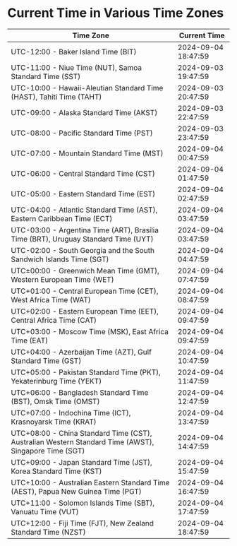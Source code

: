 # Current Time in Various Time Zones

| Time Zone | Current Time |
|-----------|--------------|
| UTC-12:00 - Baker Island Time (BIT) | 2024-09-04 18:47:59 |
| UTC-11:00 - Niue Time (NUT), Samoa Standard Time (SST) | 2024-09-03 19:47:59 |
| UTC-10:00 - Hawaii-Aleutian Standard Time (HAST), Tahiti Time (TAHT) | 2024-09-03 20:47:59 |
| UTC-09:00 - Alaska Standard Time (AKST) | 2024-09-03 22:47:59 |
| UTC-08:00 - Pacific Standard Time (PST) | 2024-09-03 23:47:59 |
| UTC-07:00 - Mountain Standard Time (MST) | 2024-09-04 00:47:59 |
| UTC-06:00 - Central Standard Time (CST) | 2024-09-04 01:47:59 |
| UTC-05:00 - Eastern Standard Time (EST) | 2024-09-04 02:47:59 |
| UTC-04:00 - Atlantic Standard Time (AST), Eastern Caribbean Time (ECT) | 2024-09-04 03:47:59 |
| UTC-03:00 - Argentina Time (ART), Brasília Time (BRT), Uruguay Standard Time (UYT) | 2024-09-04 03:47:59 |
| UTC-02:00 - South Georgia and the South Sandwich Islands Time (SGT) | 2024-09-04 04:47:59 |
| UTC±00:00 - Greenwich Mean Time (GMT), Western European Time (WET) | 2024-09-04 07:47:59 |
| UTC+01:00 - Central European Time (CET), West Africa Time (WAT) | 2024-09-04 08:47:59 |
| UTC+02:00 - Eastern European Time (EET), Central Africa Time (CAT) | 2024-09-04 09:47:59 |
| UTC+03:00 - Moscow Time (MSK), East Africa Time (EAT) | 2024-09-04 09:47:59 |
| UTC+04:00 - Azerbaijan Time (AZT), Gulf Standard Time (GST) | 2024-09-04 10:47:59 |
| UTC+05:00 - Pakistan Standard Time (PKT), Yekaterinburg Time (YEKT) | 2024-09-04 11:47:59 |
| UTC+06:00 - Bangladesh Standard Time (BST), Omsk Time (OMST) | 2024-09-04 12:47:59 |
| UTC+07:00 - Indochina Time (ICT), Krasnoyarsk Time (KRAT) | 2024-09-04 13:47:59 |
| UTC+08:00 - China Standard Time (CST), Australian Western Standard Time (AWST), Singapore Time (SGT) | 2024-09-04 14:47:59 |
| UTC+09:00 - Japan Standard Time (JST), Korea Standard Time (KST) | 2024-09-04 15:47:59 |
| UTC+10:00 - Australian Eastern Standard Time (AEST), Papua New Guinea Time (PGT) | 2024-09-04 16:47:59 |
| UTC+11:00 - Solomon Islands Time (SBT), Vanuatu Time (VUT) | 2024-09-04 17:47:59 |
| UTC+12:00 - Fiji Time (FJT), New Zealand Standard Time (NZST) | 2024-09-04 18:47:59 |
